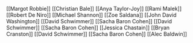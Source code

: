 [[Margot Robbie]]
[[Christian Bale]]
[[Anya Taylor-Joy]]
[[Rami Malek]]
[[Robert De Niro]]
[[Michael Shannon]]
[[Zoe Saldana]]
[[John David Washington]]
[[David Schwimmer]]
[[Sacha Baron Cohen]]
[[David Schwimmer]]
[[Sacha Baron Cohen]]
[[Jessica Chastain]]
[[Bryan Cranston]]
[[David Schwimmer]]
[[Sacha Baron Cohen]]
[[Alec Baldwin]]
